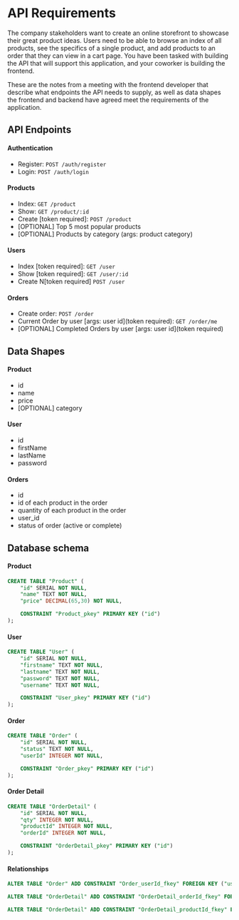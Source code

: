# API Requirements

The company stakeholders want to create an online storefront to showcase their great product ideas. Users need to be able to browse an index of all products, see the specifics of a single product, and add products to an order that they can view in a cart page. You have been tasked with building the API that will support this application, and your coworker is building the frontend.

These are the notes from a meeting with the frontend developer that describe what endpoints the API needs to supply, as well as data shapes the frontend and backend have agreed meet the requirements of the application.

## API Endpoints

#### Authentication

- Register: ```POST /auth/register```
- Login: ```POST /auth/login```

#### Products

- Index: ```GET /product```
- Show: ```GET /product/:id```
- Create [token required]: ```POST /product```
- [OPTIONAL] Top 5 most popular products
- [OPTIONAL] Products by category (args: product category)

#### Users

- Index [token required]: ```GET /user```
- Show [token required]: ```GET /user/:id```
- Create N[token required] ```POST /user```

#### Orders

- Create order: ```POST /order```
- Current Order by user [args: user id](token required): ```GET /order/me```
- [OPTIONAL] Completed Orders by user [args: user id](token required)

## Data Shapes

#### Product

- id
- name
- price
- [OPTIONAL] category

#### User

- id
- firstName
- lastName
- password

#### Orders

- id
- id of each product in the order
- quantity of each product in the order
- user_id
- status of order (active or complete)

## Database schema

#### Product

```sql
CREATE TABLE "Product" (
    "id" SERIAL NOT NULL,
    "name" TEXT NOT NULL,
    "price" DECIMAL(65,30) NOT NULL,

    CONSTRAINT "Product_pkey" PRIMARY KEY ("id")
);
```

#### User

```sql
CREATE TABLE "User" (
    "id" SERIAL NOT NULL,
    "firstname" TEXT NOT NULL,
    "lastname" TEXT NOT NULL,
    "password" TEXT NOT NULL,
    "username" TEXT NOT NULL,

    CONSTRAINT "User_pkey" PRIMARY KEY ("id")
);
```

#### Order

```sql
CREATE TABLE "Order" (
    "id" SERIAL NOT NULL,
    "status" TEXT NOT NULL,
    "userId" INTEGER NOT NULL,

    CONSTRAINT "Order_pkey" PRIMARY KEY ("id")
);
```

#### Order Detail

```sql
CREATE TABLE "OrderDetail" (
    "id" SERIAL NOT NULL,
    "qty" INTEGER NOT NULL,
    "productId" INTEGER NOT NULL,
    "orderId" INTEGER NOT NULL,

    CONSTRAINT "OrderDetail_pkey" PRIMARY KEY ("id")
);
```

#### Relationships

```sql
ALTER TABLE "Order" ADD CONSTRAINT "Order_userId_fkey" FOREIGN KEY ("userId") REFERENCES "User"("id") ON DELETE RESTRICT ON UPDATE CASCADE;

ALTER TABLE "OrderDetail" ADD CONSTRAINT "OrderDetail_orderId_fkey" FOREIGN KEY ("orderId") REFERENCES "Order"("id") ON DELETE RESTRICT ON UPDATE CASCADE;

ALTER TABLE "OrderDetail" ADD CONSTRAINT "OrderDetail_productId_fkey" FOREIGN KEY ("productId") REFERENCES "Product"("id") ON DELETE RESTRICT ON UPDATE CASCADE;
```
